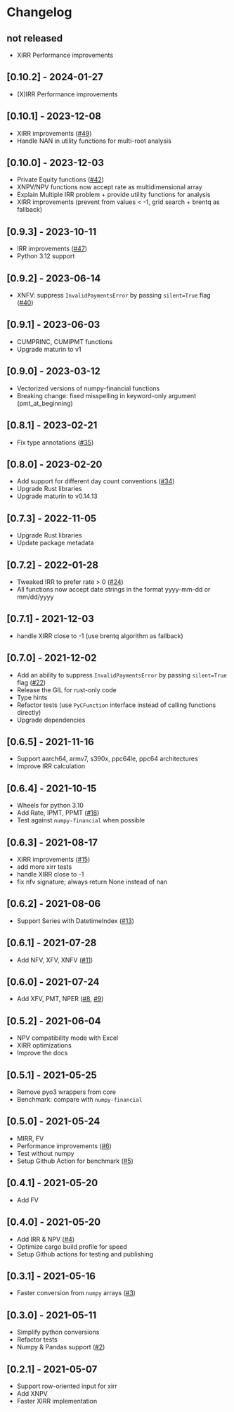 # Changelog

## not released

- XIRR Performance improvements

## [0.10.2] - 2024-01-27

- (X)IRR Performance improvements

## [0.10.1] - 2023-12-08

- XIRR improvements ([#49](https://github.com/Anexen/pyxirr/pull/49))
- Handle NAN in utility functions for multi-root analysis

## [0.10.0] - 2023-12-03

- Private Equity functions ([#42](https://github.com/Anexen/pyxirr/issues/42))
- XNPV/NPV functions now accept rate as multidimensional array
- Explain Multiple IRR problem + provide utility functions for analysis
- XIRR improvements (prevent from values < -1, grid search + brentq as fallback)

## [0.9.3] - 2023-10-11

- IRR improvements ([#47](https://github.com/Anexen/pyxirr/pull/47))
- Python 3.12 support

## [0.9.2] - 2023-06-14

- XNFV: suppress `InvalidPaymentsError` by passing `silent=True` flag ([#40](https://github.com/Anexen/pyxirr/issues/40))

## [0.9.1] - 2023-06-03

- CUMPRINC, CUMIPMT functions
- Upgrade maturin to v1

## [0.9.0] - 2023-03-12

- Vectorized versions of numpy-financial functions
- Breaking change: fixed misspelling in keyword-only argument (pmt_at_beginning)

## [0.8.1] - 2023-02-21

- Fix type annotations ([#35](https://github.com/Anexen/pyxirr/issues/35))

## [0.8.0] - 2023-02-20

- Add support for different day count conventions ([#34](https://github.com/Anexen/pyxirr/pull/34))
- Upgrade Rust libraries
- Upgrade maturin to v0.14.13

## [0.7.3] - 2022-11-05

- Upgrade Rust libraries
- Update package metadata

## [0.7.2] - 2022-01-28

- Tweaked IRR to prefer rate > 0 ([#24](https://github.com/Anexen/pyxirr/issues/24))
- All functions now accept date strings in the format yyyy-mm-dd or mm/dd/yyyy

## [0.7.1] - 2021-12-03

- handle XIRR close to -1 (use brentq algorithm as fallback)

## [0.7.0] - 2021-12-02

- Add an ability to suppress `InvalidPaymentsError` by passing `silent=True` flag ([#22](https://github.com/Anexen/pyxirr/issues/22))
- Release the GIL for rust-only code
- Type hints
- Refactor tests (use `PyCFunction` interface instead of calling functions directly)
- Upgrade dependencies

## [0.6.5] - 2021-11-16

- Support aarch64, armv7, s390x, ppc64le, ppc64 architectures
- Improve IRR calculation

## [0.6.4] - 2021-10-15

- Wheels for python 3.10
- Add Rate, IPMT, PPMT ([#18](https://github.com/Anexen/pyxirr/pull/18))
- Test against `numpy-financial` when possible

## [0.6.3] - 2021-08-17

- XIRR improvements ([#15](https://github.com/Anexen/pyxirr/pull/15))
- add more xirr tests
- handle XIRR close to -1
- fix nfv signature; always return None instead of nan

## [0.6.2] - 2021-08-06

- Support Series with DatetimeIndex ([#13](https://github.com/Anexen/pyxirr/pull/13))

## [0.6.1] - 2021-07-28

- Add NFV, XFV, XNFV ([#11](https://github.com/Anexen/pyxirr/pull/11))

## [0.6.0] - 2021-07-24

- Add XFV, PMT, NPER ([#8](https://github.com/Anexen/pyxirr/pull/8), [#9](https://github.com/Anexen/pyxirr/pull/9))

## [0.5.2] - 2021-06-04

- NPV compatibility mode with Excel
- XIRR optimizations
- Improve the docs

## [0.5.1] - 2021-05-25

- Remove pyo3 wrappers from core
- Benchmark: compare with `numpy-financial`

## [0.5.0] - 2021-05-24

- MIRR, FV
- Performance improvements ([#6](https://github.com/Anexen/pyxirr/pull/6))
- Test without numpy
- Setup Github Action for benchmark ([#5](https://github.com/Anexen/pyxirr/pull/5))

## [0.4.1] - 2021-05-20

- Add FV

## [0.4.0] - 2021-05-20

- Add IRR & NPV ([#4](https://github.com/Anexen/pyxirr/pull/4))
- Optimize cargo build profile for speed
- Setup Github actions for testing and publishing

## [0.3.1] - 2021-05-16

- Faster conversion from `numpy` arrays ([#3](https://github.com/Anexen/pyxirr/pull/3))

## [0.3.0] - 2021-05-11

- Simplify python conversions
- Refactor tests
- Numpy & Pandas support ([#2](https://github.com/Anexen/pyxirr/pull/2))

## [0.2.1] - 2021-05-07

- Support row-oriented input for xirr
- Add XNPV
- Faster XIRR implementation
